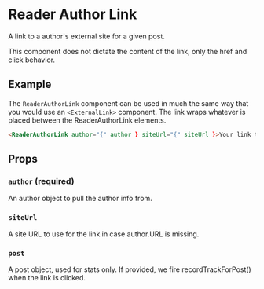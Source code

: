 # Reader Author Link

A link to a author's external site for a given post.

This component does not dictate the content of the link, only the href and click behavior.

## Example

The `ReaderAuthorLink` component can be used in much the same way that you would use an `<ExternalLink>` component. The link wraps whatever is placed between the ReaderAuthorLink elements.

```html
<ReaderAuthorLink author="{" author } siteUrl="{" siteUrl }>Your link text here</ReaderAuthorLink>
```

## Props

### `author` (required)

An author object to pull the author info from.

### `siteUrl`

A site URL to use for the link in case author.URL is missing.

### `post`

A post object, used for stats only. If provided, we fire recordTrackForPost() when the link is clicked.
